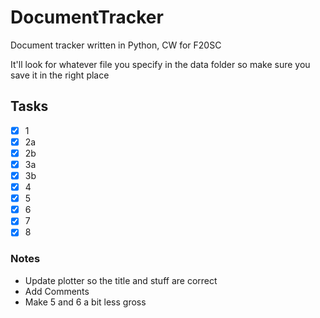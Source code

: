 # DocumentTracker
Document tracker written in Python, CW for F20SC

It'll look for whatever file you specify in the data folder so make sure you save it in the right place

## Tasks
- [x] 1
- [x] 2a
- [x] 2b
- [x] 3a
- [x] 3b
- [x] 4
- [x] 5
- [x] 6
- [x] 7
- [x] 8

### Notes
- Update plotter so the title and stuff are correct
- Add Comments
- Make 5 and 6 a bit less gross

